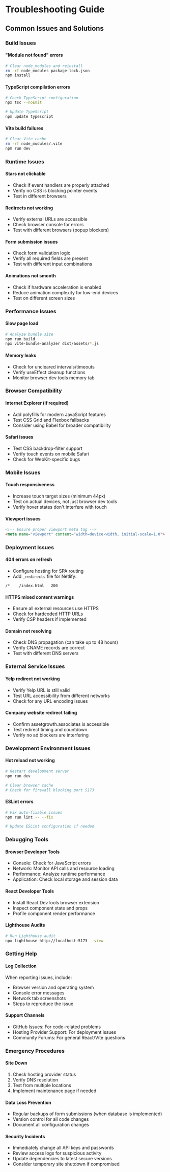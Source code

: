 # Troubleshooting Guide

## Common Issues and Solutions

### Build Issues

#### "Module not found" errors
```bash
# Clear node_modules and reinstall
rm -rf node_modules package-lock.json
npm install
```

#### TypeScript compilation errors
```bash
# Check TypeScript configuration
npx tsc --noEmit

# Update TypeScript
npm update typescript
```

#### Vite build failures
```bash
# Clear Vite cache
rm -rf node_modules/.vite
npm run dev
```

### Runtime Issues

#### Stars not clickable
- Check if event handlers are properly attached
- Verify no CSS is blocking pointer events
- Test in different browsers

#### Redirects not working
- Verify external URLs are accessible
- Check browser console for errors
- Test with different browsers (popup blockers)

#### Form submission issues
- Check form validation logic
- Verify all required fields are present
- Test with different input combinations

#### Animations not smooth
- Check if hardware acceleration is enabled
- Reduce animation complexity for low-end devices
- Test on different screen sizes

### Performance Issues

#### Slow page load
```bash
# Analyze bundle size
npm run build
npx vite-bundle-analyzer dist/assets/*.js
```

#### Memory leaks
- Check for uncleared intervals/timeouts
- Verify useEffect cleanup functions
- Monitor browser dev tools memory tab

### Browser Compatibility

#### Internet Explorer (if required)
- Add polyfills for modern JavaScript features
- Test CSS Grid and Flexbox fallbacks
- Consider using Babel for broader compatibility

#### Safari issues
- Test CSS backdrop-filter support
- Verify touch events on mobile Safari
- Check for WebKit-specific bugs

### Mobile Issues

#### Touch responsiveness
- Increase touch target sizes (minimum 44px)
- Test on actual devices, not just browser dev tools
- Verify hover states don't interfere with touch

#### Viewport issues
```html
<!-- Ensure proper viewport meta tag -->
<meta name="viewport" content="width=device-width, initial-scale=1.0">
```

### Deployment Issues

#### 404 errors on refresh
- Configure hosting for SPA routing
- Add `_redirects` file for Netlify:
```
/*    /index.html   200
```

#### HTTPS mixed content warnings
- Ensure all external resources use HTTPS
- Check for hardcoded HTTP URLs
- Verify CSP headers if implemented

#### Domain not resolving
- Check DNS propagation (can take up to 48 hours)
- Verify CNAME records are correct
- Test with different DNS servers

### External Service Issues

#### Yelp redirect not working
- Verify Yelp URL is still valid
- Test URL accessibility from different networks
- Check for any URL encoding issues

#### Company website redirect failing
- Confirm assetgrowth.associates is accessible
- Test redirect timing and countdown
- Verify no ad blockers are interfering

### Development Environment Issues

#### Hot reload not working
```bash
# Restart development server
npm run dev

# Clear browser cache
# Check for firewall blocking port 5173
```

#### ESLint errors
```bash
# Fix auto-fixable issues
npm run lint -- --fix

# Update ESLint configuration if needed
```

### Debugging Tools

#### Browser Developer Tools
- Console: Check for JavaScript errors
- Network: Monitor API calls and resource loading
- Performance: Analyze runtime performance
- Application: Check local storage and session data

#### React Developer Tools
- Install React DevTools browser extension
- Inspect component state and props
- Profile component render performance

#### Lighthouse Audits
```bash
# Run Lighthouse audit
npx lighthouse http://localhost:5173 --view
```

### Getting Help

#### Log Collection
When reporting issues, include:
- Browser version and operating system
- Console error messages
- Network tab screenshots
- Steps to reproduce the issue

#### Support Channels
- GitHub Issues: For code-related problems
- Hosting Provider Support: For deployment issues
- Community Forums: For general React/Vite questions

### Emergency Procedures

#### Site Down
1. Check hosting provider status
2. Verify DNS resolution
3. Test from multiple locations
4. Implement maintenance page if needed

#### Data Loss Prevention
- Regular backups of form submissions (when database is implemented)
- Version control for all code changes
- Document all configuration changes

#### Security Incidents
- Immediately change all API keys and passwords
- Review access logs for suspicious activity
- Update dependencies to latest secure versions
- Consider temporary site shutdown if compromised